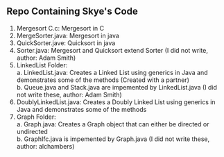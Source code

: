 ## Repo Containing Skye's Code
1. Mergesort C.c: Mergesort in C
2. MergeSorter.java: Mergesort in java 
3. QuickSorter.jave: Quicksort in java 
4. Sorter.java: Mergesort and Quicksort extend Sorter (I did not write, author: Adam Smith) 
5. LinkedList Folder: <br />
    a. LinkedList.java: Creates a Linked List using generics in Java and demonstrates some of the methods (Created with a partner) <br/>
    b. Queue.java and Stack.java are impemented by LinkedList.java (I did not write these, author: Adam Smith)
6. DoublyLinkedList.java: Creates a Doubly Linked List using generics in Java and demonstrates some of the methods
7. Graph Folder: <br />
    a. Graph.java: Creates a Graph object that can either be directed or undirected <br/>
    b. GraphIfc.java is impemented by Graph.java (I did not write these, author: alchambers)
